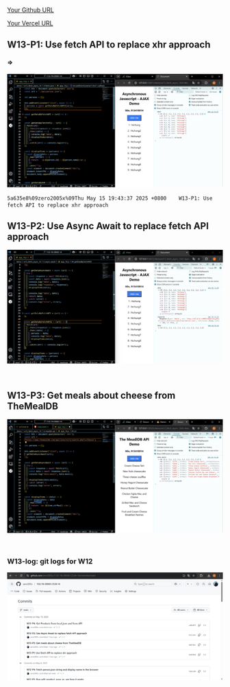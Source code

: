 [Your Github URL](https://github.com/zero2005x/1132-1N-DEMO-14)

[Your Vercel URL](https://1132-1N-DEMO-14.vercel.app)

## W13-P1: Use fetch API to replace xhr approach

#### =>

![](w13-p1.png)

```
5a635e8%09zero2005x%09Thu May 15 19:43:37 2025 +0800    W13-P1: Use fetch API to replace xhr approach
```

## W13-P2: Use Async Await to replace fetch API approach

![](w13-p2.png)

```


```

## W13-P3: Get meals about cheese from TheMealDB

![](w13-p3.png)

```


```

### W13-log: git logs for W12

![](w13-log.png)

```

```

```

```
